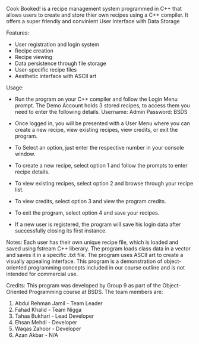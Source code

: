 Cook Booked! is a recipe management system programmed in C++ that allows users to create and store thier own recipes using a C++ compiler.
It offers a super friendly and convinient User Interface with Data Storage

Features:
- User registration and login system
- Recipe creation
- Recipe viewing
- Data persistence through file storage
- User-specific recipe files
- Aesthetic interface with ASCII art

Usage:
- Run the program on your C++ compiler and follow the Login Menu prompt.
The Demo Account holds 3 stored recipes, to access them you need to enter the following details.
    Username: Admin
    Password: BSDS

- Once logged in, you will be presented with a User Menu where you can create a new recipe, view existing recipes, view credits, or exit the program.
- To Select an option, just enter the respective number in your console window.
- To create a new recipe, select option 1 and follow the prompts to enter recipe details.
- To view existing recipes, select option 2 and browse through your recipe list.
- To view credits, select option 3 and view the program credits.
- To exit the program, select option 4 and save your recipes.
- If a new user is registered, the program will save his login data after successfully closing its first instance.

Notes:
Each user has their own unique recipe file, which is loaded and saved using
fstream C++ liberary.
The program loads class data in a vector and saves it in a specific .txt file.
The program uses ASCII art to create a visually appealing interface.
This program is a demonstration of object-oriented programming concepts included in our course outline and is not intended for commercial use.

Credits:
This program was developed by Group 9 as part of the Object-Oriented Programming course at BSDS. The team members are:

1. Abdul Rehman Jamil - Team Leader
2. Fahad Khalid - Team Nigga
3. Tahaa Bukhari - Lead Developer
4. Ehsan Mehdi - Developer
5. Waqas Zahoor - Developer
6. Azan Akbar - N/A
